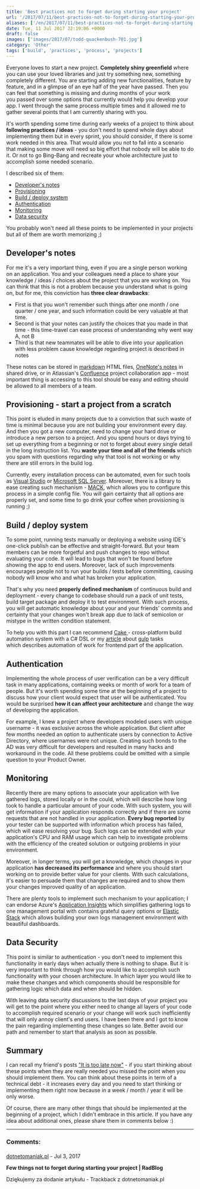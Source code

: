 ```yaml
---
title: 'Best practices not to forget during starting your project'
url: '/2017/07/11/best-practices-not-to-forget-during-starting-your-project/'
aliases: ['/en/2017/07/11/best-practices-not-to-forget-during-starting-your-project/']
date: Tue, 11 Jul 2017 22:19:06 +0000
draft: false
images: ['images/2017/07/todd-quackenbush-701.jpg']
category: 'Other'
tags: ['build', 'practices', 'process', 'projects']
---
```


Everyone loves to start a new project. **Completely shiny greenfield** where you can use your loved libraries and just try something new, something completely different. You are starting adding new functionalities, feature by feature, and in a glimpse of an eye half of the year have passed. Then you can feel that something is missing and during months of your work you passed over some options that currently would help you develop your app. I went through the same process multiple times and it allowed me to gather several points that I am currently sharing with you.

It's worth spending some time during early weeks of a project to think about **following practices / ideas** - you don't need to spend whole days about implementing them but in every sprint, you should consider, if there is some work needed in this area. That would allow you not to fall into a scenario that making some move will need so big effort that nobody will be able to do it. Or not to go Bing-Bang and recreate your whole architecture just to accomplish some needed scenario.

I described six of them:

 *   [Developer's notes](#developers-notes)
 *   [Provisioning](#provisioning)
 *   [Build / deploy system](#build-deploy)
 *   [Authentication](#authentication)
 *   [Monitoring](#monitoring)
 *   [Data security](#data-security)

You probably won't need all these points to be implemented in your projects but all of them are worth memorizing ;)

## Developer's notes

For me it's a very important thing, even if you are a single person working on an application. You and your colleagues need a place to share your knowledge / ideas / choices about the project that you are working on. You can think that this is not a problem because you understand what is going on, but for me, this conviction has **three clear drawbacks**:

 *   First is that you won't remember such things after one month / one quarter / one year, and such information could be very valuable at that time.
 *   Second is that your notes can justify the choices that you made in that time - this time-travel can ease process of understanding why went way A, not B
 *   Third is that new teammates will be able to dive into your application with less problem cause knowledge regarding project is described in notes

These notes can be stored in [markdown](https://en.wikipedia.org/wiki/Markdown) HTML files, [OneNote's notes](https://www.onenote.com/) in shared drive, or in Atlassian's [Confluence](https://www.atlassian.com/software/confluence) project collaboration app - most important thing is accessing to this tool should be easy and editing should be allowed to all members of a team.

## Provisioning - start a project from a scratch

This point is eluded in many projects due to a conviction that such waste of time is minimal because you are not building your environment every day. And then you got a new computer, need to change your hard drive or introduce a new person to a project. And you spend hours or days trying to set up everything from a beginning or not to forget about every single detail in the long instruction list. You **waste your time and all of the friends** which you spam with questions regarding why that tool is not working or why there are still errors in the build log.

Currently, every installation process can be automated, even for such tools as [Visual Studio](https://docs.microsoft.com/en-us/visualstudio/install/use-command-line-parameters-to-install-visual-studio) or [Microsoft SQL Server](https://docs.microsoft.com/en-us/sql/database-engine/install-windows/install-sql-server-2016-from-the-command-prompt). Moreover, there is a library to ease creating such mechanism - [MACK](https://github.com/ObjectivityLtd/MACK), which allows you to configure this process in a simple config file. You will gain certainty that all options are properly set, and some time to go drink your coffee when provisioning is running ;)

## Build / deploy system

To some point, running tests manually or deploying a website using IDE's one-click publish can be effective and straight-forward. But your team members can be more forgetful and push changes to repo without evaluating your code. It will lead to bugs that won't be found before showing the app to end users. Moreover, lack of such improvements encourages people not to run your builds / tests before committing, causing nobody will know who and what has broken your application.

That's why you need **properly defined mechanism** of continuous build and deployment - every change to codebase should run a pack of unit tests, build target package and deploy it to test environment. With such process, you will get automatic knowledge about your and your friends' commits and certainty that your changes won't break app due to lack of semicolon or mistype in the written condition statement.

To help you with this part I can recommend [Cake ](http://cakebuild.net/)\- cross-platform build automation system with a C# DSL or my [article](http://blog.objectivity.co.uk/how-to-improve-the-front-end-work-in-asp-net-using-gulp/) about [gulp](http://gulpjs.com/) tasks which describes automation of work for frontend part of the application.

## Authentication

Implementing the whole process of user verification can be a very difficult task in many applications, containing weeks or month of work for a team of people. But it's worth spending some time at the beginning of a project to discuss how your client would expect that user will be authenticated. You would be surprised **how it can affect your architecture** and change the way of developing the application.

For example, I knew a project where developers modeled users with unique username - it was exclusive across the whole application. But client after few months needed an option to authenticate users by connection to Active Directory, where usernames were not unique. Creating such bonds to the AD was very difficult for developers and resulted in many hacks and workaround in the code. All these problems could be omitted with a simple question to your Product Owner.

## Monitoring

Recently there are many options to associate your application with live gathered logs, stored locally or in the could, which will describe how long took to handle a particular amount of your code. With such system, you will get information if your application responds correctly and if there are some requests that are not handled in your application. **Every bug reported** by your tester can be supported with information which process has failed, which will ease resolving your bug. Such logs can be extended with your application's CPU and RAM usage which can help to investigate problems with the efficiency of the created solution or outgoing problems in your environment.

Moreover, in longer terms, you will get a knowledge, which changes in your application **has decreased its performance** and where you should start working on to provide better value for your clients. With such calculations, it's easier to persuade them that changes are required and to show them your changes improved quality of an application.

There are plenty tools to implement such mechanism to your application; I can endorse Azure's [Application Insights](https://azure.microsoft.com/en-us/services/application-insights/) which simplifies gathering logs to one management portal with contains grateful query options or [Elastic Stack](https://www.elastic.co/webinars/introduction-elk-stack) which allows building your own logs management environment with beautiful dashboards.

## Data Security

This point is similar to authentication - you don't need to implement this functionality in early days when actually there is nothing to shape. But it is very important to think through how you would like to accomplish such functionality with your chosen architecture. In which layer you would like to make these changes and which components should be responsible for gathering logic which data and when should be hidden.

With leaving data security discussions to the last days of your project you will get to the point where you either need to change all layers of your code to accomplish required scenario or your change will work such inefficiently that will only annoy client's end users. I have been there and I got to know the pain regarding implementing these changes so late. Better avoid our path and remember to start that analysis as soon as possible.

## Summary

I can recall my friend's posts ["It is too late now"](http://lukaszolczyk.com/worst-advice-ever/) - if you start thinking about these points when they are really needed you missed the point when you should implement them. You can think about these points in term of a technical debt - it increases every day and you need to start thinking or implementing them right now because in a week / month / year it will be only worse.

Of course, there are many other things that should be implemented at the beginning of a project, which I didn't embrace in this article. If you have any idea about additional ones, please share them in comments below :)

---
### Comments:
#### 
[dotnetomaniak.pl](http://dotnetomaniak.pl/Few-things-not-to-forget-during-starting-your-project-RadBlog "") - <time datetime="2017-07-12 14:54:02">Jul 3, 2017</time>

**Few things not to forget during starting your project | RadBlog**

Dziękujemy za dodanie artykułu - Trackback z dotnetomaniak.pl
